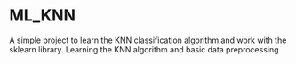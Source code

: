 # ML_KNN
A simple project to learn the KNN classification algorithm and work with the sklearn library.
Learning the KNN algorithm and basic data preprocessing
